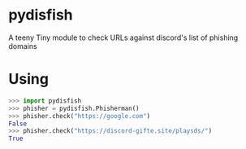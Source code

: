 # pydisfish
A teeny Tiny module to check URLs against discord's list of phishing domains


# Using
```py
>>> import pydisfish
>>> phisher = pydisfish.Phisherman()
>>> phisher.check("https://google.com")
False
>>> phisher.check("https://discord-gifte.site/playsds/")
True
```